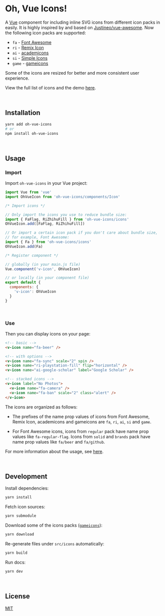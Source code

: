 # Oh, Vue Icons!

A [Vue](https://vuejs.org/) component for including inline SVG icons from different icon packs in easily. It is highly inspired by and based on [Justineo/vue-awesome](https://github.com/Justineo/vue-awesome). Now the following icon packs are supported:

- `fa` - [Font Awesome](https://fontawesome.com)
- `ri` - [Remix Icon](https://github.com/Remix-Design/RemixIcon)
- `ai` - [academicons](https://github.com/jpswalsh/academicons)
- `si` - [Simple Icons](https://simpleicons.org)
- `game` - [gameicons](https://game-icons.net)

Some of the icons are resized for better and more consistent user experience.

View the full list of icons and the demo [here](https://oh-vue-icons.vercel.app).


&nbsp;

## Installation

```bash
yarn add oh-vue-icons
# or
npm install oh-vue-icons
```

&nbsp;

## Usage

### Import

Import `oh-vue-icons` in your Vue project:

```js
import Vue from 'vue'
import OhVueIcon from 'oh-vue-icons/components/Icon'

/* Import icons */

// Only import the icons you use to reduce bundle size:
import { FaFlag, RiZhihuFill } from 'oh-vue-icons/icons'
OhVueIcon.add([FaFlag, RiZhihuFill])

// Or import a certain icon pack if you don't care about bundle size, 
// for example, Font Awesome:
import { Fa } from 'oh-vue-icons/icons'
OhVueIcon.add(Fa)

/* Register component */

// globally (in your main.js file)
Vue.component('v-icon', OhVueIcon)

// or locally (in your component file)
export default {
  components: {
    'v-icon': OhVueIcon
  }
}
```

&nbsp;

### Use

Then you can display icons on your page:

```html
<!-- basic -->
<v-icon name="fa-beer" />

<!-- with options -->
<v-icon name="fa-sync" scale="2" spin />
<v-icon name="ri-playstation-fill" flip="horizontal" />
<v-icon name="ai-google-scholar" label="Google Scholar" />

<!-- stacked icons -->
<v-icon label="No Photos">
  <v-icon name="fa-camera" />
  <v-icon name="fa-ban" scale="2" class="alert" />
</v-icon>
```

The icons are organized as follows:

- The prefixes of the name prop values of icons from Font Awesome, Remix Icon, academicons and gameicons are `fa`, `ri`, `ai`, `si` and `game`.

- For Font Awesome icons, icons from `regular` pack have name prop values like `fa-regular-flag`. Icons from `solid` and `brands` pack have name prop values like `fa/beer` and `fa/github`.

For more information about the usage, see [here](https://oh-vue-icons.vercel.app).

&nbsp;

## Development

Install dependencies:

```bash
yarn install
```

Fetch icon sources:

```bash
yarn submodule
```

Download some of the icons packs ([`gameicons`](https://game-icons.net/archives/svg/zip/000000/transparent/game-icons.net.svg.zip)):

```bash
yarn download
```

Re-generate files under `src/icons` automatically:

```bash
yarn build
```

Run docs:

```bash
yarn dev
```


&nbsp;

## License

[MIT](LICENSE)